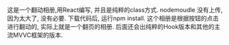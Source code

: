 这是一个翻动相册,用React编写, 并且是纯粹的class方式.
nodemoudle 没有上传, 因为太大了, 没有必要. 下载代码后, 运行npm install.
这个相册是根据按钮的点击进行翻动的, 实际上就是一个翻页的相册.
后面还会出纯粹的Hook版本和其他的主流MVVC框架的版本.
